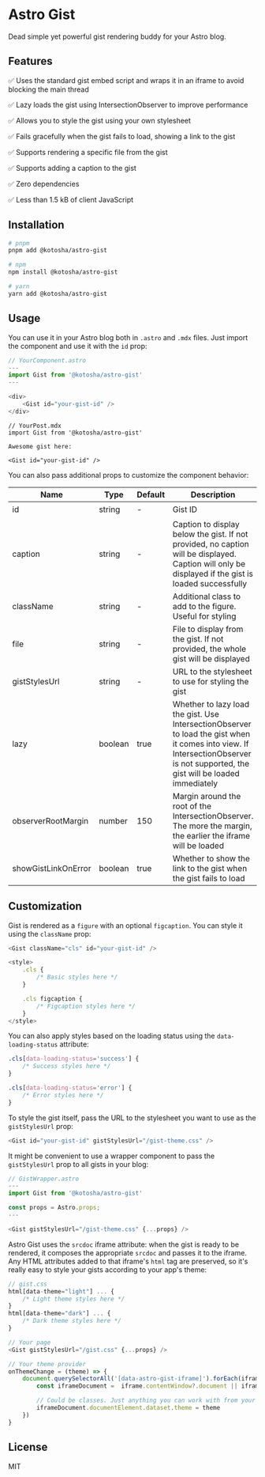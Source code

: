 # Astro Gist

Dead simple yet powerful gist rendering buddy for your Astro blog.

## Features

✅ Uses the standard gist embed script and wraps it in an iframe to avoid blocking the main thread

✅ Lazy loads the gist using IntersectionObserver to improve performance

✅ Allows you to style the gist using your own stylesheet

✅ Fails gracefully when the gist fails to load, showing a link to the gist

✅ Supports rendering a specific file from the gist

✅ Supports adding a caption to the gist

✅ Zero dependencies

✅ Less than 1.5 kB of client JavaScript

## Installation

```bash
# pnpm
pnpm add @kotosha/astro-gist

# npm
npm install @kotosha/astro-gist

# yarn
yarn add @kotosha/astro-gist
```

## Usage

You can use it in your Astro blog both in `.astro` and `.mdx` files. Just import the component and use it with the `id` prop:

```typescript jsx
// YourComponent.astro
---
import Gist from '@kotosha/astro-gist'
---

<div>
    <Gist id="your-gist-id" />
</div>
```

```mdxjs
// YourPost.mdx
import Gist from '@kotosha/astro-gist'

Awesome gist here:

<Gist id="your-gist-id" />
```

You can also pass additional props to customize the component behavior:

| Name                | Type    | Default | Description                                                                                                                                                                     | Required |
| ------------------- | ------- | ------- | ------------------------------------------------------------------------------------------------------------------------------------------------------------------------------- | -------- |
| id                  | string  | -       | Gist ID                                                                                                                                                                         | ✔️       |
| caption             | string  | -       | Caption to display below the gist. If not provided, no caption will be displayed. Caption will only be displayed if the gist is loaded successfully                             |
| className           | string  | -       | Additional class to add to the figure. Useful for styling                                                                                                                       |
| file                | string  | -       | File to display from the gist. If not provided, the whole gist will be displayed                                                                                                |
| gistStylesUrl       | string  | -       | URL to the stylesheet to use for styling the gist                                                                                                                               |
| lazy                | boolean | true    | Whether to lazy load the gist. Use IntersectionObserver to load the gist when it comes into view. If IntersectionObserver is not supported, the gist will be loaded immediately |
| observerRootMargin  | number  | 150     | Margin around the root of the IntersectionObserver. The more the margin, the earlier the iframe will be loaded                                                                  |
| showGistLinkOnError | boolean | true    | Whether to show the link to the gist when the gist fails to load                                                                                                                |

## Customization

Gist is rendered as a `figure` with an optional `figcaption`. You can style it using the `className` prop:

```typescript jsx
<Gist className="cls" id="your-gist-id" />

<style>
    .cls {
        /* Basic styles here */
    }

    .cls figcaption {
        /* Figcaption styles here */
    }
</style>
```

You can also apply styles based on the loading status using the `data-loading-status` attribute:

```css
.cls[data-loading-status='success'] {
    /* Success styles here */
}

.cls[data-loading-status='error'] {
    /* Error styles here */
}
```

To style the gist itself, pass the URL to the stylesheet you want to use as the `gistStylesUrl` prop:

```typescript jsx
<Gist id="your-gist-id" gistStylesUrl="/gist-theme.css" />
```

It might be convenient to use a wrapper component to pass the `gistStylesUrl` prop to all gists in your blog:

```typescript jsx
// GistWrapper.astro
---
import Gist from '@kotosha/astro-gist'

const props = Astro.props;
---

<Gist gistStylesUrl="/gist-theme.css" {...props} />
```

Astro Gist uses the `srcdoc` iframe attribute: when the gist is ready to be rendered, it composes the appropriate `srcdoc` and passes it to the iframe. Any HTML attributes added to that iframe's `html` tag are preserved, so it's really easy to style your gists according to your app's theme:

```typescript jsx
// gist.css
html[data-theme="light"] ... {
    /* Light theme styles here */
}
html[data-theme="dark"] ... {
    /* Dark theme styles here */
}

// Your page
<Gist gistStylesUrl="/gist.css" {...props} />

// Your theme provider
onThemeChange = (theme) => {
    document.querySelectorAll('[data-astro-gist-iframe]').forEach(iframe => {
        const iframeDocument =  iframe.contentWindow?.document || iframe.contentDocument;

        // Could be classes. Just anything you can work with from your CSS
        iframeDocument.documentElement.dataset.theme = theme
    })
}
```

## License

MIT
